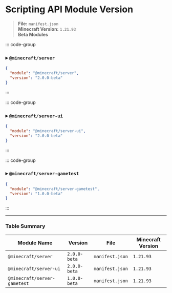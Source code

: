 # Scripting API Module Version

> **File:** `manifest.json`  
> **Minecraft Version:** `1.21.93`  
> **Beta Modules**

::: code-group
### ▸ `@minecraft/server`
```json [mainfest.json]
{
  "module": "@minecraft/server",
  "version": "2.0.0-beta"
}
```
:::

::: code-group
### ▸ `@minecraft/server-ui`
```json [mainfest.json]
{
  "module": "@minecraft/server-ui",
  "version": "2.0.0-beta"
}
```
:::

::: code-group
### ▸ `@minecraft/server-gametest`
```json [mainfest.json]
{
  "module": "@minecraft/server-gametest",
  "version": "1.0.0-beta"
}
```
:::

---

### Table Summary

| Module Name                  | Version        | File             | Minecraft Version |
|-----------------------------|----------------|------------------|-------------------|
| `@minecraft/server`         | `2.0.0-beta`   | `manifest.json`  | `1.21.93`         |
| `@minecraft/server-ui`      | `2.0.0-beta`   | `manifest.json`  | `1.21.93`         |
| `@minecraft/server-gametest`| `1.0.0-beta`   | `manifest.json`  | `1.21.93`         |
